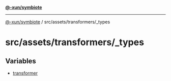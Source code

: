 [**@-xun/symbiote**](../../../../README.md)

***

[@-xun/symbiote](../../../../README.md) / src/assets/transformers/\_types

# src/assets/transformers/\_types

## Variables

- [transformer](variables/transformer.md)
